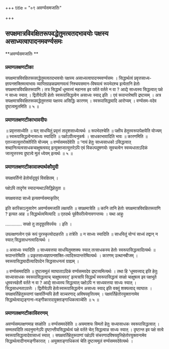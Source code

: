+++
title = "०९ अवर्ण्यसमजातिः"

+++


## सपक्षमात्रविवक्षितरूपवद्धेतुमत्वतदभावयोः पक्षस्य असाध्यत्वापादनमवर्ण्यसमः

**अवर्ण्यसमजातिः **

### **प्रमाणलक्षणटीका**

सपक्षमात्रविवक्षितरूपवद्धेतुमत्वतदभावयोः पक्षस्य असाध्यत्वापादनमवर्ण्यसमः । सिद्धार्थत्वं प्रवृत्तसाध्य-ज्ञापनशक्तिमत्वाभावः व्याप्तिग्राहकप्रमाणवत्वं निश्चयसमान-विषयत्वं रूपभेदश्च इत्येतानि हेतोः सपक्षमात्रविवक्षितरूपाणि। तत्र सिद्धार्थं धूमवत्त्वं महानस इव पर्वते वर्तते न वा ? आद्ये साध्यस्य सिद्धत्वात् पक्षे न साध्यः स्यात् । द्वितीयेऽपि हेतोः स्वरूपासिद्धत्वेन असाध्यः स्याद् इति । एवं रूपान्तरेष्वपि द्रष्टव्यम् । अत्र सपक्षमात्रविवक्षितरूपवद्धेतुमत्तया पक्षस्य असिद्धिः कारणम् । स्वरूपासिद्ध्यादि आरोप्यम् । वर्ण्यसम-वदेव दुष्टत्वमूलमिति ॥ ५ ॥

### **प्रमाणलक्षणटीकाभावदीपः**

॥ प्रवृत्तसाध्येति ॥ यत् साधयितुं प्रवृत्तं तादृशसाध्येत्यर्थः ॥ रूपभेदश्चेति ॥ पक्षीय हेतुस्वरूपापेक्षयेति योज्यम् ॥ स्वरूपासिद्धत्वेनासाध्यः स्यादिति ॥ पक्षोऽपीत्यनुकर्षः । साधकाभावादिति भावः ॥ कारणमिति ॥ एतज्जात्युत्तरोक्तेरिति योज्यम् ॥ वर्ण्यसमवदेवेति ॥ ‘नायं हेतुः साध्यसाधको ऽसिद्धत्वात् शब्दानित्यत्वसाधकचाक्षुषत्ववद् इत्युक्तजात्युत्तरेऽपि एवं विकल्पदूषणयोः सुवचत्वेन स्वव्यधाताऽदिकं जात्युत्तरस्य दुष्टत्वे मूलं ध्येयम् इत्यर्थः ॥ ५ ॥

### **प्रमाणलक्षणटीकावाक्यार्थकौमुदी**

सपक्षवर्तिनो हेतोर्यादृग्रूपं विवक्षितम् ।

पक्षेऽपि तादृगेव स्यादन्यथाऽसिद्धिहेतुता ॥

सपक्षवत्तदा साध्ये इत्यवर्ण्यसमाकृतिर्

इति कारिकाऽनुसारेण अवर्ण्यसमजातिं लक्षयति ॥ सपक्षमात्रेति ॥ कानि तानि हेतोः सपक्षमात्रविवक्षितरूपाणि ? इत्यत आह ॥ सिद्धार्थत्वमित्यादि ॥ एतदर्थः पूर्ववैपरीत्येनावगन्तव्यः । यथा आहुः

............. सपक्षे तु तादृग्रूपविपर्ययः । इति ।

उपलक्षणत्वेन एकं रूपं पुरस्कृत्योदाहरति ॥ तत्रेति ॥ न साध्यः स्यादिति ॥ साधयितुं योग्यं साध्यं तद्वान् न स्यात् सिद्धसाधनत्वादित्यर्थः ।

॥ असाध्यः स्यादिति ॥ साध्यवत्तया साधयितुमशक्यः स्यात् तत्साधकस्य हेतोः स्वरूपासिद्धत्वादित्यर्थः ॥ रूपान्तरेष्विति ॥ प्रकृतसाध्यज्ञापनशक्ति-त्वादिरूपान्तरेष्वित्यर्थः । कारणम् उत्थानबीजम् । स्वरूपासिद्ध्यादीत्यादिपदेन सिद्धसाधनत्वं ग्राह्यम् ।

॥ वर्ण्यसमवदिति ॥ दुष्टत्वमूलं व्याघाताऽदिकं वर्ण्यसमवदेव द्रष्टव्यमित्यर्थः । तथा हि ‘धूमवत्त्वाद् इति हेतुः साध्यासाधकः स्वरूपासिद्धत्वाच् चाक्षुषत्ववत्’ इत्यत्रापि सिद्धार्थं
स्वरूपासिद्धत्वं सपक्षे चाक्षुषत्व इव पक्षभूते धूमवत्त्वहेतौ वर्तते न वा ? आद्ये साध्यस्य सिद्धत्वात् पक्षोऽपि न साध्यवत्तया साध्यः स्यात् । सिद्धसाधनताऽपत्तेः । द्वितीयेऽपि हेतोःस्वरूपासिद्धत्वेन असाध्यः स्याद् इति वक्तुं शक्यत्वाद् व्याघातः । सपक्षवर्तिहेतुरूपाणां पक्षवर्तिन्यपि हेतौ सञ्चरणाद् अविषयवृत्तित्वम् । पक्षवर्तिहेतोरयुक्तानामेव सिद्धार्थत्वाद्यङ्गाना-मङ्गीकारादयुक्ताङ्गाधिकत्वञ्चेति ॥ ५ ॥

### **प्रमाणलक्षणटीकाविवरणम्**

अवर्ण्यसमलक्षणमाह सपक्षेति ॥ वर्ण्यसमवदेवेति ॥ अयमाशयः विमतो हेतुः सध्यासाधकः स्वरूपासिद्धत्वात् । सम्मतवदिति त्वदनुमानेऽपि दृष्टान्तीयसिद्धार्थत्वं पक्षे वर्तते चेत् सिद्धत्वान्न साध्यः स्यात् । दृष्टान्त इव पक्षे सत्वे स्वरूपासिद्धत्वादेवासाध्यं स्यात् । सपक्षवर्तिहेतुरूपाणां पक्षेऽपि संचरणादविषयवृत्तिहेतोरयुक्तानामेव सिद्धार्थत्वादीनामङ्गीकारात् । अयुक्ताङ्गाधिकत्वं चेति दुष्टत्वमूलं वर्ण्यसमवदेवेत्यर्थः ।


